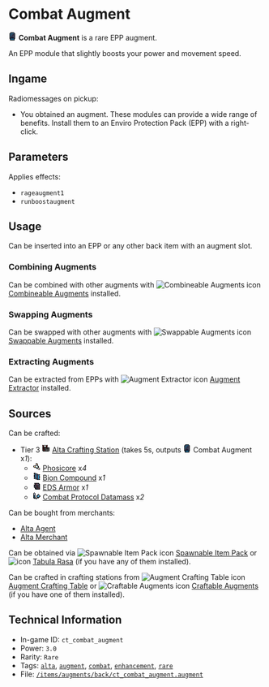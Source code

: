 # Combat Augment

<img src="https://raw.githubusercontent.com/Ceterai/Enternia/main/items/augments/back/ct_combat_augment.png" alt="Combat Augment icon" loading="lazy" width="auto" height="16px"/> **Combat Augment** is a rare EPP augment.

An EPP module that slightly boosts your power and movement speed.

## Ingame

Radiomessages on pickup:

- You obtained an augment. These modules can provide a wide range of benefits. Install them to an Enviro Protection Pack (EPP) with a right-click.

## Parameters

Applies effects:

- `rageaugment1`
- `runboostaugment`

## Usage

Can be inserted into an EPP or any other back item with an augment slot.

### Combining Augments

Can be combined with other augments with <img src="https://steamuserimages-a.akamaihd.net/ugc/492401650192978081/D36F8189998DD6C50ADDD04DE064D84870C0A9DE/" alt="Combineable Augments icon" width="16" height="16"/> [Combineable Augments](https://steamcommunity.com/sharedfiles/filedetails/?id=739151610) installed.

### Swapping Augments

Can be swapped with other augments with <img src="https://steamuserimages-a.akamaihd.net/ugc/2356013941929363543/DB06D6F43E428335A3B6E567CC64498DB56C3692/" alt="Swappable Augments icon" width="16" height="16"/> [Swappable Augments](https://steamcommunity.com/sharedfiles/filedetails/?id=2967291460) installed.

### Extracting Augments

Can be extracted from EPPs with <img src="https://steamuserimages-a.akamaihd.net/ugc/170410764603380456/965B40D7069D38F5220D2BED17CFF797F73C775A/" alt="Augment Extractor icon" width="16" height="16"/> [Augment Extractor](https://steamcommunity.com/sharedfiles/filedetails/?id=855668523) installed.

## Sources

Can be crafted:

- Tier 3 ![ ](https://raw.githubusercontent.com/Ceterai/Enternia/main/objects/alta/crafting/crafting_station/icon3.png) [Alta Crafting Station](https://ceterai.github.io/MyEnternia/Wiki/AltaCraftingStation) (takes 5s, outputs <img src="https://raw.githubusercontent.com/Ceterai/Enternia/main/items/augments/back/ct_combat_augment.png" alt="Combat Augment icon" loading="lazy" width="auto" height="16px"/> Combat Augment x*1*):
  - <img src="https://raw.githubusercontent.com/Ceterai/Enternia/main/items/generic/crafting/alta/phosicore.png" alt="Phosicore icon" loading="lazy" width="auto" height="16px"/> [Phosicore](https://ceterai.github.io/MyEnternia/Wiki/Phosicore) x*4*
  - <img src="https://raw.githubusercontent.com/Ceterai/Enternia/main/items/generic/crafting/alta/bion.png" alt="Bion Compound icon" loading="lazy" width="auto" height="16px"/> [Bion Compound](https://ceterai.github.io/MyEnternia/Wiki/BionCompound) x*1*
  - <img src="https://raw.githubusercontent.com/Ceterai/Enternia/main/items/generic/crafting/alta/eds.png" alt="EDS Armor icon" loading="lazy" width="auto" height="16px"/> [EDS Armor](https://ceterai.github.io/MyEnternia/Wiki/EDSArmor) x*1*
  - <img src="https://raw.githubusercontent.com/Ceterai/Enternia/main/codex/alta/datamass/combat.png" alt="Combat Protocol Datamass icon" loading="lazy" width="auto" height="16px"/> [Combat Protocol Datamass](https://ceterai.github.io/MyEnternia/Wiki/CombatProtocolDatamass) x*2*

Can be bought from merchants:

- [Alta Agent](https://ceterai.github.io/MyEnternia/Wiki/AltaAgent)
- [Alta Merchant](https://ceterai.github.io/MyEnternia/Wiki/AltaMerchant)

Can be obtained via <img src="https://raw.githubusercontent.com/Silverfeelin/Starbound-SpawnableItemPack/master/interface/sip/iconSmall.png" alt="Spawnable Item Pack icon" width="18" height="14"/> [Spawnable Item Pack](https://steamcommunity.com/sharedfiles/filedetails/?id=733665104) or <img src="https://steamuserimages-a.akamaihd.net/ugc/263843960696222713/3EC9A7C005541F7D577EBCB8C5736B4EFC9973D6/" alt="icon" width="8" height="12"/> [Tabula Rasa](https://community.playstarbound.com/resources/the-tabula-rasa.3222/) (if you have any of them installed).

Can be crafted in crafting stations from <img src="https://steamuserimages-a.akamaihd.net/ugc/1725415622662508240/E93CFAFD3B8C3CECA31CCAD9D803E03084024897/" alt="Augment Crafting Table icon" width="16" height="16"/> [Augment Crafting Table](https://steamcommunity.com/sharedfiles/filedetails/?id=2131697647) or <img src="https://steamuserimages-a.akamaihd.net/ugc/1860565926560529947/95E90B5B87E61148665672A6BEF957C94ADD0123/" alt="Craftable Augments icon" width="16" height="16"/> [Craftable Augments](https://steamcommunity.com/sharedfiles/filedetails/?id=2828132232) (if you have one of them installed).

## Technical Information

- In-game ID: `ct_combat_augment`
- Power: `3.0`
- Rarity: `Rare`
- Tags: [`alta`](https://ceterai.github.io/MyEnternia/Wiki/Tags/Alta), [`augment`](https://ceterai.github.io/MyEnternia/Wiki/Tags/Augment), [`combat`](https://ceterai.github.io/MyEnternia/Wiki/Tags/Combat), [`enhancement`](https://ceterai.github.io/MyEnternia/Wiki/Tags/Enhancement), [`rare`](https://ceterai.github.io/MyEnternia/Wiki/Tags/Rare)
- File: [`/items/augments/back/ct_combat_augment.augment`](https://github.com/Ceterai/Enternia/blob/main/items/augments/back/ct_combat_augment.augment)
